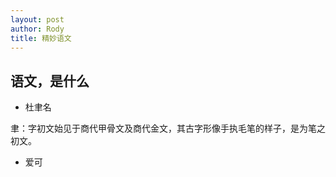 ```yaml
---
layout: post
author: Rody
title: 精妙语文
---
```


## 语文，是什么

- 杜聿名

聿：字初文始见于商代甲骨文及商代金文，其古字形像手执毛笔的样子，是为笔之初文。

- 爱可